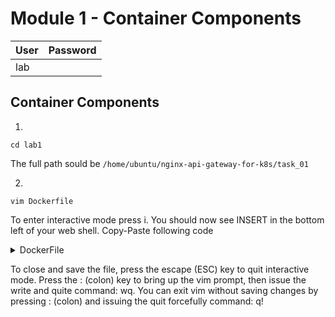 # Module 1 - Container Components
|User|Password|
|---|---|
|lab||


## Container Components

1.
```
cd lab1
```
The full path sould be `/home/ubuntu/nginx-api-gateway-for-k8s/task_01`

2.
```
vim Dockerfile
```
To enter interactive mode press i. You should now see INSERT in the bottom left of your web shell. Copy-Paste following code
<details>
<summary>DockerFile</summary>
  
```
FROM nginx
RUN rm -f /etc/nginx/conf.d/default.conf

COPY web.conf /etc/nginx/conf.d/web.conf
COPY index.html /usr/share/nginx/html/index.html
EXPOSE 83/tcp
```
</details>

To close and save the file, press the escape (ESC) key to quit interactive mode. Press the : (colon) key to bring up the vim prompt, then issue the write and quite command: wq. You can exit vim without saving changes by pressing : (colon) and issuing the quit forcefully command: q!
